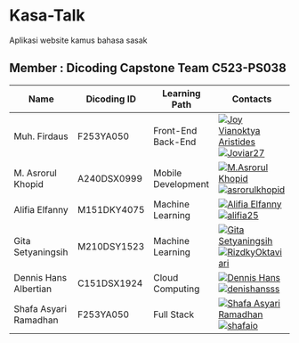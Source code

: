 # Kasa-Talk 

Aplikasi website kamus bahasa sasak

## Member : Dicoding Capstone Team C523-PS038

| Name                    | Dicoding ID  | Learning Path      | Contacts                                                                                                                                                                                |
| ----------------------- | ----------- | ------------------ | --------------------------------------------------------------------------------------------------------------------------------------------------------------------------------------- |
| Muh. Firdaus | F253YA050 | Front-End Back-End | [![Joy Vianoktya Aristides](/contacts/LinkedIn.png)](https://www.linkedin.com/in/joyvianoktya/) [![Joviar27](/contacts/Github.png)](https://github.com/Joviar27)                        |
| M. Asrorul Khopid       | A240DSX0999 | Mobile Development | [![M.Asrorul Khopid](/contacts/LinkedIn.png)](https://www.linkedin.com/in/asrorul-khopid-39b567272/) [![asrorulkhopid](/contacts/Github.png)](https://github.com/asrorulkhopid)         |
| Alifia Elfanny          | M151DKY4075 | Machine Learning   | [![Alifia Elfanny](/contacts/LinkedIn.png)](https://www.linkedin.com/in/alifiaelfanny25/) [![alifia25](/contacts/Github.png)](https://github.com/alifia25)                              |
| Gita Setyaningsih       | M210DSY1523 | Machine Learning   | [![Gita Setyaningsih](/contacts/LinkedIn.png)](https://www.linkedin.com/in/gita-setyaningsih-657996242/) [![RizdkyOktaviari](/contacts/Github.png)](https://github.com/RizdkyOktaviari) |
| Dennis Hans Albertian   | C151DSX1924 | Cloud Computing    | [![Dennis Hans](/contacts/LinkedIn.png)](https://www.linkedin.com/in/dennis-hans/) [![denishansss](/contacts/Github.png)](https://github.com/dennishansss)                              |
| Shafa Asyari Ramadhan            | F253YA050 | Full Stack     | [![Shafa Asyari Ramadhan](/contacts/LinkedIn.png)](www.linkedin.com/in/shafaasyari/) [![shafaio](/contacts/Github.png)](https://github.com/shafaio)                   |


